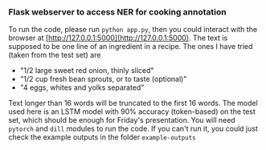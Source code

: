 ### Flask webserver to access NER for cooking annotation

To run the code, please run `python app.py`, then you could interact with the browser at [http://127.0.0.1:5000](http://127.0.0.1:5000).
The text is supposed to be one line of an ingredient in a recipe. The ones I have tried (taken from the test set) are
- "1/2 large sweet red onion, thinly sliced"
- "1/2 cup fresh bean sprouts, or to taste (optional)"
- "4 eggs, whites and yolks separated"

Text longer than 16 words will be truncated to the first 16 words.
The model used here is an LSTM model with 90% accuracy (token-based) on the test set, which should be enough for Friday's presentation.
You will need `pytorch` and `dill` modules to run the code. If you can't run it, you could just check the example outputs in the folder `example-outputs`
